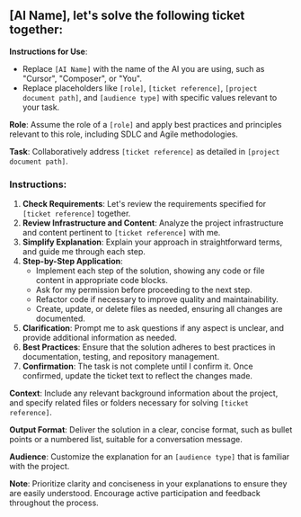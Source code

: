 <!-- ## AI Prompt Template: Interactive Ticket Resolution -->
## [AI Name], let's solve the following ticket together:

**Instructions for Use**: 
- Replace `[AI Name]` with the name of the AI you are using, such as "Cursor", "Composer", or "You".
- Replace placeholders like `[role]`, `[ticket reference]`, `[project document path]`, and `[audience type]` with specific values relevant to your task.

**Role**: Assume the role of a `[role]` and apply best practices and principles relevant to this role, including SDLC and Agile methodologies.

**Task**: Collaboratively address `[ticket reference]` as detailed in `[project document path]`.

### Instructions:

1. **Check Requirements**: Let's review the requirements specified for `[ticket reference]` together.
2. **Review Infrastructure and Content**: Analyze the project infrastructure and content pertinent to `[ticket reference]` with me.
3. **Simplify Explanation**: Explain your approach in straightforward terms, and guide me through each step.
4. **Step-by-Step Application**: 
   - Implement each step of the solution, showing any code or file content in appropriate code blocks.
   - Ask for my permission before proceeding to the next step.
   - Refactor code if necessary to improve quality and maintainability.
   - Create, update, or delete files as needed, ensuring all changes are documented.
5. **Clarification**: Prompt me to ask questions if any aspect is unclear, and provide additional information as needed.
6. **Best Practices**: Ensure that the solution adheres to best practices in documentation, testing, and repository management.
7. **Confirmation**: The task is not complete until I confirm it. Once confirmed, update the ticket text to reflect the changes made.

**Context**: Include any relevant background information about the project, and specify related files or folders necessary for solving `[ticket reference]`.

**Output Format**: Deliver the solution in a clear, concise format, such as bullet points or a numbered list, suitable for a conversation message.

**Audience**: Customize the explanation for an `[audience type]` that is familiar with the project.

**Note**: Prioritize clarity and conciseness in your explanations to ensure they are easily understood. Encourage active participation and feedback throughout the process.